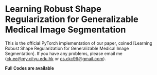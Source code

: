 # Learning Robust Shape Regularization for Generalizable Medical Image Segmentation

[//]: # (**[Warning] The method suffers from the overfitting issue. We will re-evaluate our NAC-UE on the OpenOOD v1.5 and update the code and arxiv ASAP.**)

This is the official PyTorch implementation of our paper, coined [Learning Robust Shape Regularization for Generalizable Medical Image Segmentation]. If you have any problems, please email me (ck.ee@my.cityu.edu.hk or cs.ckc96@gmail.com).


**Full Codes are available**
